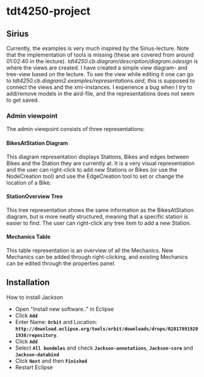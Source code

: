 # tdt4250-project

## Sirius

Currently, the examples is very much inspired by the Sirius-lecture. Note that the implementation of tools is missing (these are covered from around 01:02:40 in the lecture). _tdt4250.cb.diagram/description/diagram.odesign_ is where the views are created. I have created a simple view diagram- and tree-view based on the lecture. To see the view while editing it one can go to _tdt4250.cb.diagram2.examples/representations.aird_, this is supposed to connect the views and the xmi-instances. I experience a bug when I try to add/remove models in the aird-file, and the representations does not seem to get saved.

### Admin viewpoint
The admin viewpoint consists of three representations: 

#### BikesAtStation Diagram
This diagram representation displays Stations, Bikes and edges between Bikes and the Station they are currently at.
It is a very visual representation and the user can right-click to add new Stations or Bikes (or use the NodeCreation tool) and use the EdgeCreation tool to set or change the location of a Bike.

#### StationOverview Tree
This tree representation shows the same information as the BikesAtStation diagram, but is more neatly structured, meaning that a specific station is easier to find.
The user can right-click any tree item to add a new Station.

#### Mechanics Table
This table representation is an overview of all the Mechanics. New Mechanics can be added through right-clicking, and existing Mechanics can be edited through the properties panel.

## Installation

How to install Jackson

- Open "Install new software.." in Eclipse
- Click **`Add`**
- Enter Name: **`Orbit`** and Location: **`http://download.eclipse.org/tools/orbit/downloads/drops/R20170919201930/repository`**.
- Click **`Add`**
- Select **`All bundeles`** and check **`Jackson-annotations`**, **`Jackson-core`** and **`Jackson-databind`**
- Click **`Next`** and then **`Finished`**
- Restart Eclipse

